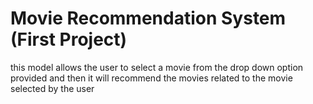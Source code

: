 # Movie Recommendation System (First Project)
this model allows the user to select a movie from the drop down option provided and then it will recommend the movies related to the movie selected by the user
